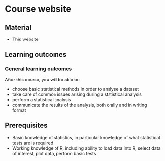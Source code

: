# Course website

## Material

* This website

## Learning outcomes

### General learning outcomes

After this course, you will be able to:

* choose basic statistical methods in order to analyse a dataset
* take care of common issues arising during a statistical analysis
* perform a statistical analysis
* communicate the results of the analysis, both orally and in writing format

## Prerequisites

* Basic knowledge of statistics, in particular knowledge of what statistical tests are is required
* Working knowledge of R, including ability to load data into R, select data of interest, plot data, perform basic tests